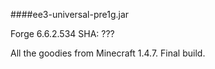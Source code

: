 ####ee3-universal-pre1g.jar

Forge 6.6.2.534
SHA: ???

All the goodies from Minecraft 1.4.7.
Final build.
